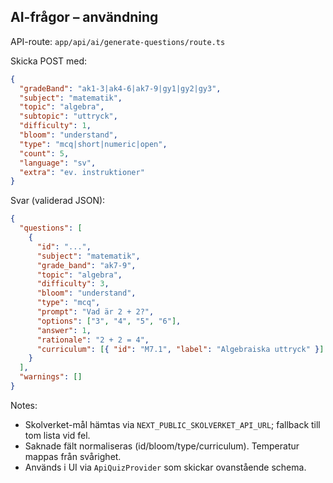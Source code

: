 ## AI-frågor – användning

API-route: `app/api/ai/generate-questions/route.ts`

Skicka POST med:

```json
{
  "gradeBand": "ak1-3|ak4-6|ak7-9|gy1|gy2|gy3",
  "subject": "matematik",
  "topic": "algebra",
  "subtopic": "uttryck",
  "difficulty": 1,
  "bloom": "understand",
  "type": "mcq|short|numeric|open",
  "count": 5,
  "language": "sv",
  "extra": "ev. instruktioner"
}
```

Svar (validerad JSON):

```json
{
  "questions": [
    {
      "id": "...",
      "subject": "matematik",
      "grade_band": "ak7-9",
      "topic": "algebra",
      "difficulty": 3,
      "bloom": "understand",
      "type": "mcq",
      "prompt": "Vad är 2 + 2?",
      "options": ["3", "4", "5", "6"],
      "answer": 1,
      "rationale": "2 + 2 = 4",
      "curriculum": [{ "id": "M7.1", "label": "Algebraiska uttryck" }]
    }
  ],
  "warnings": []
}
```

Notes:
- Skolverket-mål hämtas via `NEXT_PUBLIC_SKOLVERKET_API_URL`; fallback till tom lista vid fel.
- Saknade fält normaliseras (id/bloom/type/curriculum). Temperatur mappas från svårighet.
- Används i UI via `ApiQuizProvider` som skickar ovanstående schema.


